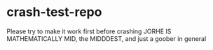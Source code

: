 # crash-test-repo
Please try to make it work first before crashing
JORHE IS MATHEMATICALLY MID, the MIDDDEST, and just a goober in general 

